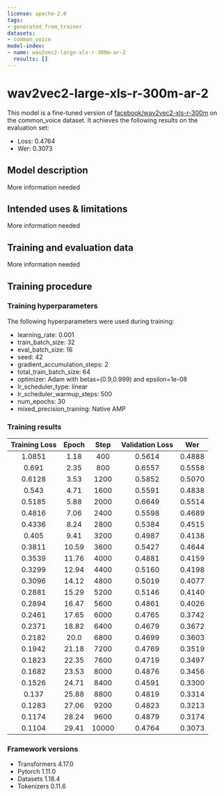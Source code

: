 ```yaml
---
license: apache-2.0
tags:
- generated_from_trainer
datasets:
- common_voice
model-index:
- name: wav2vec2-large-xls-r-300m-ar-2
  results: []
---
```


<!-- This model card has been generated automatically according to the information the Trainer had access to. You
should probably proofread and complete it, then remove this comment. -->

# wav2vec2-large-xls-r-300m-ar-2

This model is a fine-tuned version of [facebook/wav2vec2-xls-r-300m](https://huggingface.co/facebook/wav2vec2-xls-r-300m) on the common_voice dataset.
It achieves the following results on the evaluation set:
- Loss: 0.4764
- Wer: 0.3073

## Model description

More information needed

## Intended uses & limitations

More information needed

## Training and evaluation data

More information needed

## Training procedure

### Training hyperparameters

The following hyperparameters were used during training:
- learning_rate: 0.001
- train_batch_size: 32
- eval_batch_size: 16
- seed: 42
- gradient_accumulation_steps: 2
- total_train_batch_size: 64
- optimizer: Adam with betas=(0.9,0.999) and epsilon=1e-08
- lr_scheduler_type: linear
- lr_scheduler_warmup_steps: 500
- num_epochs: 30
- mixed_precision_training: Native AMP

### Training results

| Training Loss | Epoch | Step  | Validation Loss | Wer    |
|:-------------:|:-----:|:-----:|:---------------:|:------:|
| 1.0851        | 1.18  | 400   | 0.5614          | 0.4888 |
| 0.691         | 2.35  | 800   | 0.6557          | 0.5558 |
| 0.6128        | 3.53  | 1200  | 0.5852          | 0.5070 |
| 0.543         | 4.71  | 1600  | 0.5591          | 0.4838 |
| 0.5185        | 5.88  | 2000  | 0.6649          | 0.5514 |
| 0.4816        | 7.06  | 2400  | 0.5598          | 0.4689 |
| 0.4336        | 8.24  | 2800  | 0.5384          | 0.4515 |
| 0.405         | 9.41  | 3200  | 0.4987          | 0.4138 |
| 0.3811        | 10.59 | 3600  | 0.5427          | 0.4644 |
| 0.3539        | 11.76 | 4000  | 0.4881          | 0.4159 |
| 0.3299        | 12.94 | 4400  | 0.5160          | 0.4198 |
| 0.3096        | 14.12 | 4800  | 0.5019          | 0.4077 |
| 0.2881        | 15.29 | 5200  | 0.5146          | 0.4140 |
| 0.2894        | 16.47 | 5600  | 0.4861          | 0.4026 |
| 0.2461        | 17.65 | 6000  | 0.4765          | 0.3742 |
| 0.2371        | 18.82 | 6400  | 0.4679          | 0.3672 |
| 0.2182        | 20.0  | 6800  | 0.4699          | 0.3603 |
| 0.1942        | 21.18 | 7200  | 0.4769          | 0.3519 |
| 0.1823        | 22.35 | 7600  | 0.4719          | 0.3497 |
| 0.1682        | 23.53 | 8000  | 0.4876          | 0.3456 |
| 0.1526        | 24.71 | 8400  | 0.4591          | 0.3300 |
| 0.137         | 25.88 | 8800  | 0.4819          | 0.3314 |
| 0.1283        | 27.06 | 9200  | 0.4823          | 0.3213 |
| 0.1174        | 28.24 | 9600  | 0.4879          | 0.3174 |
| 0.1104        | 29.41 | 10000 | 0.4764          | 0.3073 |


### Framework versions

- Transformers 4.17.0
- Pytorch 1.11.0
- Datasets 1.18.4
- Tokenizers 0.11.6
